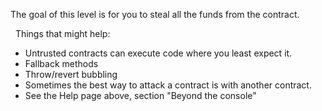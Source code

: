 The goal of this level is for you to steal all the funds from the contract.

&nbsp;
Things that might help:
* Untrusted contracts can execute code where you least expect it.
* Fallback methods
* Throw/revert bubbling
* Sometimes the best way to attack a contract is with another contract.
* See the Help page above, section "Beyond the console"

